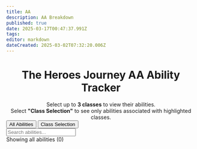 ```yaml
---
title: AA
description: AA Breakdown
published: true
date: 2025-03-17T00:47:37.991Z
tags: 
editor: markdown
dateCreated: 2025-03-02T07:32:20.006Z
---
```


<h1 style="text-align: center;">The Heroes Journey AA Ability Tracker</h1>
<center>
  Select up to <span style="font-weight: bold;">3 classes</span> to view their abilities.<br>
  Select <span style="font-weight: bold;">"Class Selection"</span> to see only abilities associated with highlighted classes.
</center>
<div class="controls">
    <div class="filter-options">
        <button class="mode-button active" data-mode="all">All Abilities</button>
        <button class="mode-button" data-mode="selection">Class Selection</button>
    </div>
    
<div class="class-buttons" id="classButtons">
 </div>
</div>

<div class="search-container">
    <input type="text" id="searchInput" placeholder="Search abilities..." class="search-input">
</div>

<div class="stats" id="stats">
    Showing all abilities (0)
</div>

<div class="abilities-container" id="abilitiesContainer">
</div>